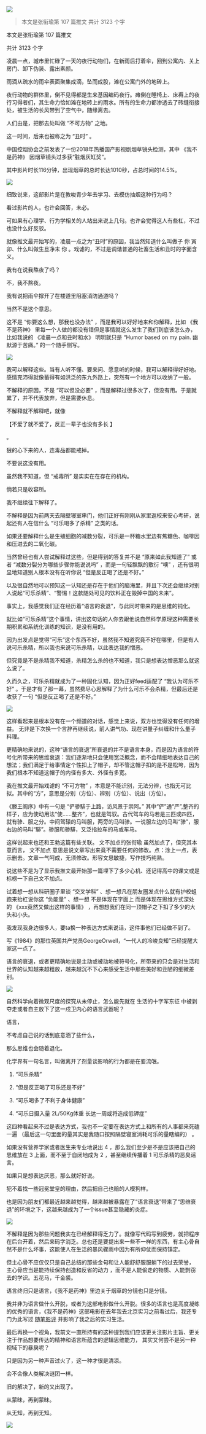 ![](./images/img_001.png)

> 本文是张衔瑜第 107 篇推文 共计 3123 个字

本文是张衔瑜第 107 篇推文

共计 3123 个字

凌晨一点，城市里忙碌了一天的夜行动物们，在新雨后打着伞，回到公寓内、关上房门、卸下伪装、露出素颜。

雨滴从疏水的雨伞表面聚集成滴，坠而成股，滩在公寓门外的地砖上。

夜行动物的群体里，倒不见得都是生来基因编码夜行。瘫倒在睡椅上、床褥上的夜行习得者们，其生命力恰如滩在地砖上的雨水。所有的生命力都渗透去了砖缝衔接处，被生活的长风带到了空气中，随缘离去。

人们由是，把那去处叫做 “不可方物” 之地。

这一时间，后来也被称之为 “丑时” 。

中国控烟协会之前发表了一份2018年热播国产影视剧烟草镜头检测，其中 《我不是药神》 因烟草镜头过多获“脏烟灰缸奖”。

其中影片时长116分钟，出现烟草的总时长达1010秒，占总时间的14.5%。

![](./images/img_002.png)

细致说来，这部影片是在教唆青少年去学习、去模仿抽烟这种行为吗？

看过影片的人，也许会回答，未必。

可如果有心理学、行为学相关的人站出来说上几句。也许会觉得这人有些杠，不过也没什么好反驳。

就像推文最开始写的，凌晨一点之为“丑时”的原因，我当然知道什么叫做子 你 寅卯、什么叫做生旦净末 你 。戏谑的，不过是调谐普通的社畜生活和丑时的字面含义。

我有在说我熬夜了吗？

不，我不熬夜。

我有说把雨伞撑开了在楼道里阻塞消防通道吗？

当然不是这个意思。

这不是 “你要这么想，那我也没办法” ，而是我可以好好地来和你解释，比如 《我不是药神》 里每一个人做的都没有错但是事情就这么发生了我们到底该怎么办，比如我说的 《凌晨一点和丑时和水》 明明就只是 “Humor based on my pain. 幽默源于苦痛。” 的一个随手侧写。

![](./images/img_003.png)

我可以解释这些。当有人听不懂、要来问、愿意听的时候，我可以解释得好好地。感情充沛得就像蓄得有如洪泛的东九外路上，突然有一个地方可以收纳了一般。

不解释的原因，不是 “可以但没必要” ，而是解释过很多次了，但没有用。于是就累了，并不代表放弃，但是需要休息。

不解释就不解释吧，就像

【不爱了就不爱了，反正一辈子也没有多长 】

。

狠的心下来的人，连毒品都能戒掉。

不要说这没有用。

虽然我不知道，但 “戒毒所” 是实实在在存在的机构。

倘若只是收容所。

我不继续往下解释了。

不解释是因为前两天去隔壁寝室串门，他们正好有刚刚从家里返校来安心考研，说起还有人在信什么 “可乐喝多了杀精” 之类的话。

如果还要解释什么是生殖细胞的减数分裂，可乐是一杯糖水里边有焦糖色、咖啡因和压进去的二氧化碳。

当然曾经也有人尝试解释过这些，但是得到的答复并不是 “原来如此我知道了” 或者 “减数分裂分为哪些步骤你能说说吗” ，而是一句轻飘飘的敷衍 “噢” ，还有很明显地知道别人根本没有在听你说 “但是反正喝了还是不好。”

以及很自然地可以预知这一认知还是存在于他们的脑海里，并且下次还会继续对别人说起“可乐杀精”、“警惕！这款随处可见的饮料正在毁掉中国的未来”。

事实上，我感觉我们正在经历着“语言的衰退”，与此同时带来的是思维的钝化。

就比如“可乐杀精”这个事情，讲出这句话的人你去跟他说自然科学原理这种需要长期积累和系统化训练的知识，是没有用的。

因为出发点是觉得“可乐”这个东西不好，虽然我不知道究竟不好在哪里，但是有人说可乐杀精，所以我也来说可乐杀精，以此表达我的憎恶。

但究竟是不是杀精我不知道，杀精怎么杀的也不知道，我只是想表达憎恶那么就这么说了。

久而久之，可乐杀精就成为了一种固化认知，因为正好feed适配了 “我认为可乐不好” 。于是才有了那一幕，虽然费尽心思解释了为什么可乐不会杀精，但最后还是收获了一句 “但是反正喝了还是不好。”

![](./images/img_004.png)

这样看起来是根本没有在一个频道的对话，感觉上来说，双方也觉得没有任何的增益。 无非是下次换一个言辞再继续说，前人讲气功、现在讲量子纠缠和什么量子料理。

更精确地来说的，这种“语言的衰退”所衰退的并不是语言本身，而是因为语言的符号化所带来的思维衰退：我们逐渐地只会使用宽泛概念，而不会精细地表达自己的想法；我们满足于给事情定个性扣上了帽子，却不管这帽子扣的是不是松垮，因为我们根本不知道这帽子的内径有多大、外径有多宽。

我在推文最开始戏谑的 “不可方物” ，本意是不能识别，无法分辨，也指无可比拟。其中的“方”，意思是分别（方位）、辨别（方位）、说出（方位）。

《滕王阁序》中有一句是 “俨骖騑于上路，访风景于崇阿。” 其中“俨”通“严”,整齐的样子，应为使动用法“使……整齐”，也就是驾驭。古代驾车的马若是三匹或四匹，就有骖、服之分。中间驾辕的马叫服，两旁的马叫骖。一说服左边的马叫“骖”，服右边的马叫“騑”。骖服和骖騑，又泛指拉车的马或车马。

这样说起来也还和王勃这篇有些关联。 文不加点的张衔瑜 虽然加点了，但究其本意而言， 文不加点 意思是说文章写出来竟不需要任何的修改。点：涂上一点，表示删去。文章一气呵成，无须修改。形容文思敏捷，写作技巧纯熟。

说这些不是为了显示我推文最开始那一篇埋下了多少心机、还记得高中的课文或是标榜一下自己文不加点。

试着想一想从科研圈子里谈 “交叉学科” 、想一想凡在朋友圈发点什么就有护校蛆跑来抬杠说你这 “负能量” 、想一想 不是体现在字面上 而是体现在思维方式深处的 《xxx竟然又做出这样的事情》 ，再想想我们在同一顶帽子之下扣了多少的大头和小头。

我发现我身边很多人，要ta换一种表达方式来说话，这件事他们已经做不到了。

写《1984》的那位英国共产党员GeorgeOrwell，“一代人的冷峻良知”已经提醒大家这一点了。

语言的衰退，或者更精确地说是主动或被动地被符号化，所带来的只会是对生活和世界的认知越来越粗放，越来越沉不下心来感受生活中那些美好和丑陋的细微差别。

![](./images/img_005.png)

自然科学向着微观尺度的探究从未停止，怎么能先就在 生活的十字军东征 中被剥夺走或者自主放下了这一戍卫内心的语言武器呢？

语言，

不考虑自己说的话到底意涵了些什么，

那么思维也会随着退化。

化学界有一句名言，叫做离开了剂量谈影响的行为都是在耍流氓。

1. “可乐杀精”

2. “但是反正喝了可乐还是不好”

3. “可乐喝多了不利于身体健康”

4. “可乐日摄入量 2L/50Kg体重 长达一周或将造成低钾症”

这四种看起来不过是表达方式，我也不一定要在表达方式上和所有的人事都来死磕一遍 （最后这一句里面的量其实是我随口按照隔壁寝室消耗可乐的量瞎编的） 。

如果没有营养学家或者医生来专业地说出 4 ，那么我们至少是不是应该把自己的思维放在 3 上面，而不至于自闭地成为 2 ，甚至继续传播着 1 可乐杀精的恶臭谣言。

如果只是想表达厌恶，那么就好好说。

犯不着找一些冠冕堂皇的理由，然后把自己也赔的人模狗样。

也是因为朋友们都最近越来越觉得，越来越被暴露在了“语言衰退”带来了“思维衰退”的环境之下，这越来越成为了一个issue甚至隐藏的炎症。

![](./images/img_006.png)

不解释是因为那些问题我实在已经解释得乏力了。就像写代码写到疲劳，就把程序在后台开着，然后来码字消乏。总也还是要提出来一些不一样的东西，有主心骨自然不是什么坏事，这能使人在生活的暴风骤雨中因为有所仰仗而保持镇定。

但主心骨不应仅仅只是自己总结的那些金句和让人能舒舒服服躺下的过去荣誉， 主心骨应当是能持续保持创造和反省的动力 ，而不是人能偷走的物质、人能剽窃去的学识。五花马，千金裘。

语言终归只是语言，《我不是药神》里边关于烟草的分镜也只是分镜。

我并非为语言做什么开脱，或者为这部电影做什么开脱。很多的语言也是高度凝练的优秀的语言，《我不是药神》这部电影在去年我去北京实习之前看过后，我还专门为此写过 [随笔影评](http://mp.weixin.qq.com/s?__biz=MzUzNjE3NzA3Mg==&mid=2247484463&idx=1&sn=26f02e578de44fd5803481060792fb22&chksm=fafb74f0cd8cfde6d340e13e53082d0877decd84d2213d2a6e5cd4b2b9394788a91d3fb70106&scene=21#wechat_redirect) 并影响了我之后的实习生活。

最后再换一个视角，我前文一直所持有的这种提到我们应该更关注影片主旨、更关注于作品想要传达的精神和语言所蕴含的逻辑思维能力， 其实又何尝不是另一种视域下的暴戾呢？

只是因为另一种声音过火了，这一种才很是清凉。

会不会像人类解决谜团一样。

旧的解决了，新的又出现了。

从蒙昧，再到蒙昧。

从无知，再到无知。

![](./images/img_007.png)

